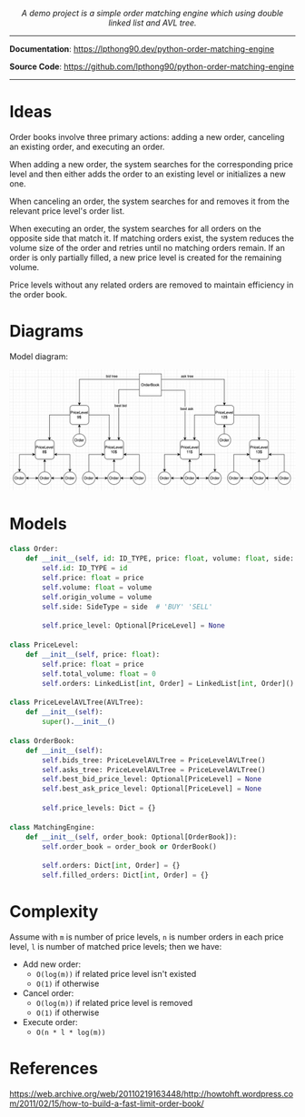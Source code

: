 <!-- <p align="center">
    <a href="https://lpthong90.dev/rails-messenger"><img style="width:300px" src="https://lpthong90.dev/rails-messenger/public/rails-messenger-thumnail.png" alt="Rails Messenger"></a>
</p>-->
<p align="center">
    <em>A demo project is a simple order matching engine which using double linked list and AVL tree.</em>
</p>

---

**Documentation**: <a href="https://lpthong90.dev/python-order-matching-engine" target="_blank">https://lpthong90.dev/python-order-matching-engine</a>

**Source  Code**: <a href="https://github.com/lpthong90/python-order-matching-engine" target="_blank">https://github.com/lpthong90/python-order-matching-engine</a>

---

# Ideas

Order books involve three primary actions: adding a new order, canceling an existing order, and executing an order. 

When adding a new order, the system searches for the corresponding price level and then either adds the order to an existing level or initializes a new one. 

When canceling an order, the system searches for and removes it from the relevant price level's order list.

When executing an order, the system searches for all orders on the opposite side that match it. If matching orders exist, the system reduces the volume size of the order and retries until no matching orders remain. If an order is only partially filled, a new price level is created for the remaining volume.

Price levels without any related orders are removed to maintain efficiency in the order book.

# Diagrams

Model diagram:

<img src="./images/diagram.png" alt="filter_options"/>

[//]: # (Add new order flow diagram:)

[//]: # ()
[//]: # (Add cancel order flow diagram:)

[//]: # ()
[//]: # (Add execute order flow diagram:)


# Models
``` python
class Order:
    def __init__(self, id: ID_TYPE, price: float, volume: float, side: SideType):
        self.id: ID_TYPE = id
        self.price: float = price
        self.volume: float = volume
        self.origin_volume = volume
        self.side: SideType = side  # 'BUY' 'SELL'

        self.price_level: Optional[PriceLevel] = None

class PriceLevel:
    def __init__(self, price: float):
        self.price: float = price
        self.total_volume: float = 0
        self.orders: LinkedList[int, Order] = LinkedList[int, Order]()

class PriceLevelAVLTree(AVLTree):
    def __init__(self):
        super().__init__()

class OrderBook:
    def __init__(self):
        self.bids_tree: PriceLevelAVLTree = PriceLevelAVLTree()
        self.asks_tree: PriceLevelAVLTree = PriceLevelAVLTree()
        self.best_bid_price_level: Optional[PriceLevel] = None
        self.best_ask_price_level: Optional[PriceLevel] = None

        self.price_levels: Dict = {}

class MatchingEngine:
    def __init__(self, order_book: Optional[OrderBook]):
        self.order_book = order_book or OrderBook()

        self.orders: Dict[int, Order] = {}
        self.filled_orders: Dict[int, Order] = {}
```


# Complexity

Assume with `m` is number of price levels, `n` is number orders in each price level, `l` is number of matched price levels; then we have:

- Add new order:
  - `O(log(m))` if related price level isn't existed
  - `O(1)` if otherwise
- Cancel order:
  - `O(log(m))` if related price level is removed
  - `O(1)` if otherwise
- Execute order: 
  - `O(n * l * log(m))`

# References
https://web.archive.org/web/20110219163448/http://howtohft.wordpress.com/2011/02/15/how-to-build-a-fast-limit-order-book/
